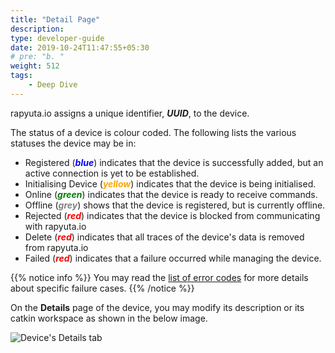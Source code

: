 ```yaml
---
title: "Detail Page"
description:
type: developer-guide
date: 2019-10-24T11:47:55+05:30
# pre: "b. "
weight: 512
tags:
    - Deep Dive
---
```

rapyuta.io assigns a unique identifier, ***UUID***, to the device.

The status of a device is colour coded. The following lists the various statuses
the device may be in:

* Registered (<span style="color:blue">***blue***</span>) indicates that the device is successfully added, but an
active connection is yet to be established.
* Initialising Device (<span style="color:orange">***yellow***</span>) indicates that the device is being initialised.
* Online (<span style="color:green">***green***</span>) indicates that the device is ready to receive commands.
* Offline (<span style="color:grey">***grey***</span>) shows that the device is registered, but is currently offline.
* Rejected (<span style="color:red">***red***</span>) indicates that the device is blocked from communicating with
rapyuta.io
* Delete (<span style="color:red">***red***</span>) indicates that all traces of the device's data is removed from
rapyuta.io
* Failed (<span style="color:red">***red***</span>) indicates that a failure occurred while managing the device.

{{% notice info %}}
You may read the [list of error codes](/developer-guide/manage-machines/onboarding/setup-device/failure-codes/) for more details about specific failure cases.
{{% /notice %}}

On the **Details** page of the device, you may modify its description or
its catkin workspace as shown in the below image.

![Device's Details tab](/images/getting-started/add-new-device/demo-device-details.png?classes=border,shadow&width=60pc)